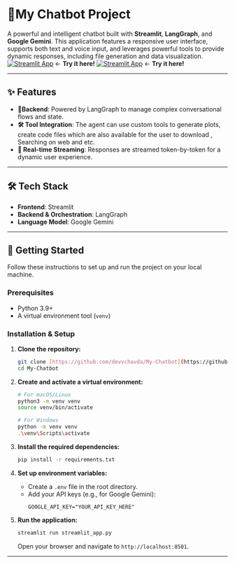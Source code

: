 # 🤖My Chatbot Project

A powerful and intelligent chatbot built with **Streamlit**, **LangGraph**, and **Google Gemini**. This application features a responsive user interface, supports both text and voice input, and leverages powerful tools to provide dynamic responses, including file generation and data visualization.
[![Streamlit App](https://static.streamlit.io/badges/streamlit_badge_black_white.svg)](https://my-chatbot-almc.onrender.com/) ← **Try it here!**
[![Streamlit App](https://static.streamlit.io/badges/streamlit_badge_black_white.svg)](https://huggingface.co/spaces/devchavda11/MyChatbot) ← **Try it here!**




***

## ✨ Features

* **🧠Backend**: Powered by LangGraph to manage complex conversational flows and state.
* **🛠️ Tool Integration**: The agent can use custom tools to generate plots, create code files which are also available for the user to download , Searching on web and etc. 
* **🚀 Real-time Streaming**: Responses are streamed token-by-token for a dynamic user experience.

***

## 🛠️ Tech Stack

* **Frontend**: Streamlit
* **Backend & Orchestration**: LangGraph
* **Language Model**: Google Gemini 

***

## 🚀 Getting Started

Follow these instructions to set up and run the project on your local machine.

### Prerequisites

* Python 3.9+
* A virtual environment tool (`venv`)

### Installation & Setup

1.  **Clone the repository:**
    ```bash
    git clone [https://github.com/devvchavda/My-Chatbot](https://github.com/devvchavda/My-Chatbot)
    cd My-Chatbot
    ```

2.  **Create and activate a virtual environment:**
    ```bash
    # For macOS/Linux
    python3 -m venv venv
    source venv/bin/activate

    # For Windows
    python -m venv venv
    .\venv\Scripts\activate
    ```

3.  **Install the required dependencies:**
    ```bash
    pip install -r requirements.txt
    ```

4.  **Set up environment variables:**
    * Create a `.env` file in the root directory.
    * Add your API keys (e.g., for Google Gemini):
        ```
        GOOGLE_API_KEY="YOUR_API_KEY_HERE"
        ```

5.  **Run the application:**
    ```bash
    streamlit run streamlit_app.py
    ```
    Open your browser and navigate to `http://localhost:8501`.

***


